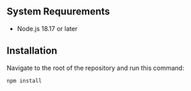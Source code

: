 ## System Requurements

- Node.js 18.17 or later

## Installation

Navigate to the root of the repository and run this command:

```
npm install
```
